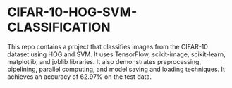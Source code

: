 # CIFAR-10-HOG-SVM-CLASSIFICATION
This repo contains a project that classifies images from the CIFAR-10 dataset using HOG and SVM. It uses TensorFlow, scikit-image, scikit-learn, matplotlib, and joblib libraries. It also demonstrates preprocessing, pipelining, parallel computing, and model saving and loading techniques. It achieves an accuracy of 62.97% on the test data.
